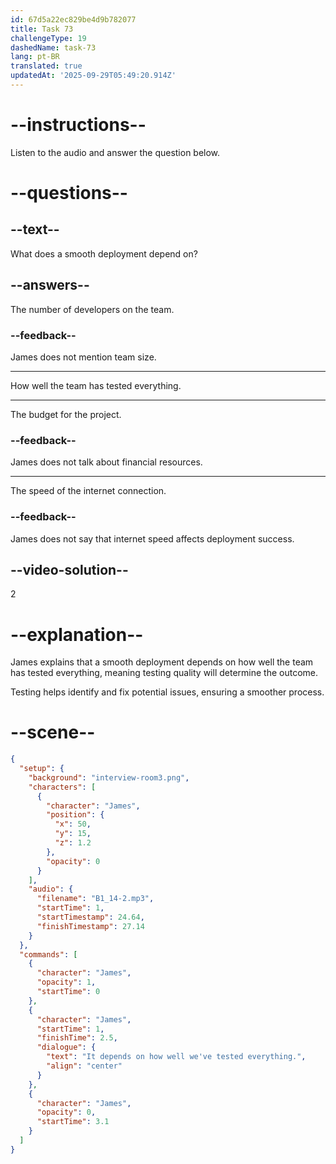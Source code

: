 ```yaml
---
id: 67d5a22ec829be4d9b782077
title: Task 73
challengeType: 19
dashedName: task-73
lang: pt-BR
translated: true
updatedAt: '2025-09-29T05:49:20.914Z'
---
```


<!-- (audio) James: It depends on how well we've tested everything. -->

# --instructions--

Listen to the audio and answer the question below.

# --questions--

## --text--

What does a smooth deployment depend on?

## --answers--

The number of developers on the team.

### --feedback--

James does not mention team size.

---

How well the team has tested everything.

---

The budget for the project.

### --feedback--

James does not talk about financial resources.

---

The speed of the internet connection.

### --feedback--

James does not say that internet speed affects deployment success.

## --video-solution--

2

# --explanation--

James explains that a smooth deployment depends on how well the team has tested everything, meaning testing quality will determine the outcome. 

Testing helps identify and fix potential issues, ensuring a smoother process.

# --scene--

```json
{
  "setup": {
    "background": "interview-room3.png",
    "characters": [
      {
        "character": "James",
        "position": {
          "x": 50,
          "y": 15,
          "z": 1.2
        },
        "opacity": 0
      }
    ],
    "audio": {
      "filename": "B1_14-2.mp3",
      "startTime": 1,
      "startTimestamp": 24.64,
      "finishTimestamp": 27.14
    }
  },
  "commands": [
    {
      "character": "James",
      "opacity": 1,
      "startTime": 0
    },
    {
      "character": "James",
      "startTime": 1,
      "finishTime": 2.5,
      "dialogue": {
        "text": "It depends on how well we've tested everything.",
        "align": "center"
      }
    },
    {
      "character": "James",
      "opacity": 0,
      "startTime": 3.1
    }
  ]
}
```
